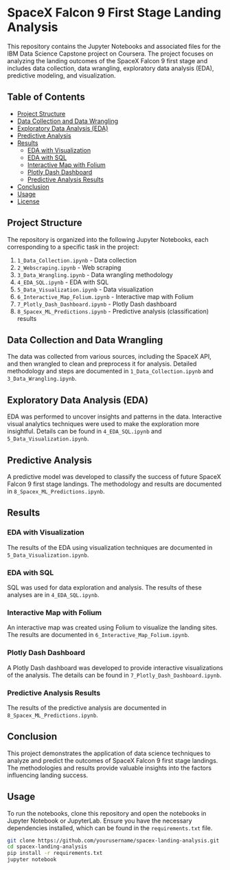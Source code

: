 # SpaceX Falcon 9 First Stage Landing Analysis

This repository contains the Jupyter Notebooks and associated files for the IBM Data Science Capstone project on Coursera. The project focuses on analyzing the landing outcomes of the SpaceX Falcon 9 first stage and includes data collection, data wrangling, exploratory data analysis (EDA), predictive modeling, and visualization.

## Table of Contents

- [Project Structure](#project-structure)
- [Data Collection and Data Wrangling](#data-collection-and-data-wrangling)
- [Exploratory Data Analysis (EDA)](#exploratory-data-analysis-eda)
- [Predictive Analysis](#predictive-analysis)
- [Results](#results)
  - [EDA with Visualization](#eda-with-visualization)
  - [EDA with SQL](#eda-with-sql)
  - [Interactive Map with Folium](#interactive-map-with-folium)
  - [Plotly Dash Dashboard](#plotly-dash-dashboard)
  - [Predictive Analysis Results](#predictive-analysis-results)
- [Conclusion](#conclusion)
- [Usage](#usage)
- [License](#license)

## Project Structure

The repository is organized into the following Jupyter Notebooks, each corresponding to a specific task in the project:

1. `1_Data_Collection.ipynb` - Data collection
2. `2_Webscraping.ipynb` - Web scraping
3. `3_Data_Wrangling.ipynb` - Data wrangling methodology
4. `4_EDA_SQL.ipynb` - EDA with SQL
5. `5_Data_Visualization.ipynb` - Data visualization
6. `6_Interactive_Map_Folium.ipynb` - Interactive map with Folium
7. `7_Plotly_Dash_Dashboard.ipynb` - Plotly Dash dashboard
8. `8_Spacex_ML_Predictions.ipynb` - Predictive analysis (classification) results

## Data Collection and Data Wrangling

The data was collected from various sources, including the SpaceX API, and then wrangled to clean and preprocess it for analysis. Detailed methodology and steps are documented in `1_Data_Collection.ipynb` and `3_Data_Wrangling.ipynb`.

## Exploratory Data Analysis (EDA)

EDA was performed to uncover insights and patterns in the data. Interactive visual analytics techniques were used to make the exploration more insightful. Details can be found in `4_EDA_SQL.ipynb` and `5_Data_Visualization.ipynb`.

## Predictive Analysis

A predictive model was developed to classify the success of future SpaceX Falcon 9 first stage landings. The methodology and results are documented in `8_Spacex_ML_Predictions.ipynb`.

## Results

### EDA with Visualization

The results of the EDA using visualization techniques are documented in `5_Data_Visualization.ipynb`.

### EDA with SQL

SQL was used for data exploration and analysis. The results of these analyses are in `4_EDA_SQL.ipynb`.

### Interactive Map with Folium

An interactive map was created using Folium to visualize the landing sites. The results are documented in `6_Interactive_Map_Folium.ipynb`.

### Plotly Dash Dashboard

A Plotly Dash dashboard was developed to provide interactive visualizations of the analysis. The details can be found in `7_Plotly_Dash_Dashboard.ipynb`.

### Predictive Analysis Results

The results of the predictive analysis are documented in `8_Spacex_ML_Predictions.ipynb`.

## Conclusion

This project demonstrates the application of data science techniques to analyze and predict the outcomes of SpaceX Falcon 9 first stage landings. The methodologies and results provide valuable insights into the factors influencing landing success.

## Usage

To run the notebooks, clone this repository and open the notebooks in Jupyter Notebook or JupyterLab. Ensure you have the necessary dependencies installed, which can be found in the `requirements.txt` file.

```bash
git clone https://github.com/yourusername/spacex-landing-analysis.git
cd spacex-landing-analysis
pip install -r requirements.txt
jupyter notebook
